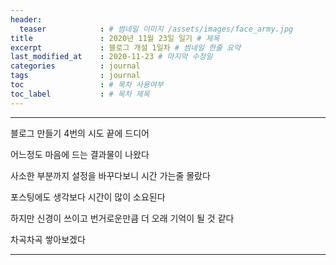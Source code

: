 ```yaml
---
header:
  teaser            : # 썸네일 이미지 /assets/images/face_army.jpg
title               : 2020년 11월 23일 일기 # 제목
excerpt             : 블로그 개설 1일차 # 썸네일 한줄 요약
last_modified_at    : 2020-11-23 # 마지막 수정일
categories          : journal
tags                : journal
toc                 : # 목차 사용여부
toc_label           : # 목차 제목
---
```

---

블로그 만들기 4번의 시도 끝에 드디어 

어느정도 마음에 드는 결과물이 나왔다

사소한 부분까지 설정을 바꾸다보니 시간 가는줄 몰랐다

포스팅에도 생각보다 시간이 많이 소요된다

하지만 신경이 쓰이고 번거로운만큼 더 오래 기억이 될 것 같다

차곡차곡 쌓아보겠다

---